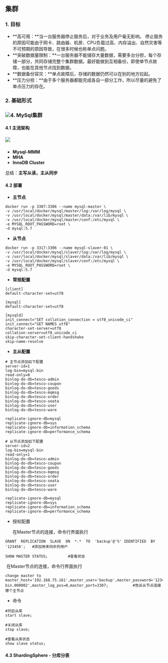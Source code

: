 ## 集群

### 1. 目标 

- **高可用：**当一台服务器停止服务后，对于业务及用户毫无影响。 停止服务的原因可能由于网卡、路由器、机房、CPU负载过高、内存溢出、自然灾害等不可预期的原因导致，在很多时候也称单点问题。 
- **突破数据量限制：**一台服务器不能储存大量数据，需要多台分担，每个存储一部分，共同存储完整个集群数据。最好能做到互相备份，即使单节点故障，也能在其他节点找到数据。
- **数据备份容灾：**单点故障后，存储的数据仍然可以在别的地方拉起。
- **压力分担：**由于多个服务器都能完成各自一部分工作，所以尽量的避免了单点压力的存在。

### 2. 基础形式

### ![](E:\程序人生\个人学习笔记\学习笔记图床\QQ图片20201201170615.png)4. MySql集群

#### 4.1 主流架构

##### ![](E:\程序人生\个人学习笔记\学习笔记图床\QQ图片20201201172427.png)

- **Mysql-MMM**
- **MHA**
- **InnoDB Cluster**

总结：**主写从读，主从同步**

#### 4.2 部署

- **主节点**

```
docker run -p 3307:3306 --name mysql-master \
-v /usr/local/docker/mysql/master/log:/var/log/mysql \
-v /usr/local/docker/mysql/master/data:/var/lib/mysql \
-v /usr/local/docker/mysql/master/conf:/etc/mysql \
-e MYSQL_ROOT_PASSWORD=root \
-d mysql:5.7
```

- **从节点**

```
docker run -p 3317:3306 --name mysql-slaver-01 \
-v /usr/local/docker/mysql/slaver/log:/var/log/mysql \
-v /usr/local/docker/mysql/slaver/data:/var/lib/mysql \
-v /usr/local/docker/mysql/slaver/conf:/etc/mysql \
-e MYSQL_ROOT_PASSWORD=root \
-d mysql:5.7
```

- **常规配置**

```
[client]
default-character-set=utf8

[mysql]
default-character-set=utf8

[mysqld]
init_connect="SET collation_connection = utf8_unicode_ci"
init_connect="SET NAMES utf8"
character-set-server=utf8
collation-server=utf8_unicode_ci
skip-character-set-client-handshake
skip-name-resolve
```

- **主从配置**

```
# 主节点添加如下配置
server-id=1    
log-bin=mysql-bin
read-only=0
binlog-do-db=tesco-admin
binlog-do-db=tesco-coupon
binlog-do-db=tesco-goods
binlog-do-db=tesco-mqmsg
binlog-do-db=tesco-order
binlog-do-db=tesco-seata
binlog-do-db=tesco-user
binlog-do-db=tesco-ware
      
replicate-ignore-db=mysql
replicate-ignore-db=sys
replicate-ignore-db=information_schema
replicate-ignore-db=performance_schema

# 从节点添加如下配置
server-id=2   
log-bin=mysql-bin
read-only=1
binlog-do-db=tesco-admin
binlog-do-db=tesco-coupon
binlog-do-db=tesco-goods
binlog-do-db=tesco-mqmsg
binlog-do-db=tesco-order
binlog-do-db=tesco-seata
binlog-do-db=tesco-user
binlog-do-db=tesco-ware
      
replicate-ignore-db=mysql
replicate-ignore-db=sys
replicate-ignore-db=information_schema
replicate-ignore-db=performance_schema
```

- 授权配置

  在Master节点的连接，命令行界面执行

```
GRANT  REPLICATION  SLAVE  ON  *.*  TO  'backup'@'%' IDENTIFIED  BY '123456';   #添加用来同步的用户

SHOW MASTER STATUS;			#查看状态
```

​	在Master节点的连接，命令行界面执行

```
change master to master_host='192.168.75.161',master_user='backup',master_password='123456',master_log_file='mysql-bin.000002',master_log_pos=0,master_port=3307;			#告诉从节点连接哪个主节点
```

- 命令

```
#开启从库
start slave;

#关闭从库
stop slave;

#查看从库状态
show slave status;
```

#### 4.3 ShardingSphere - 分库分表



